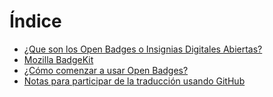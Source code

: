 # Índice
* [¿Que son los Open Badges o Insignias Digitales Abiertas?](OpenBadge_Es.md)
* [Mozilla BadgeKit](MozillaBadgeKit_Es.md)
* [¿Cómo comenzar a usar Open Badges?](GetStartedWithOpenBadges_Es.md)
* [Notas para participar de la traducción usando GitHub](NotasParaLaTraduccion.md)

